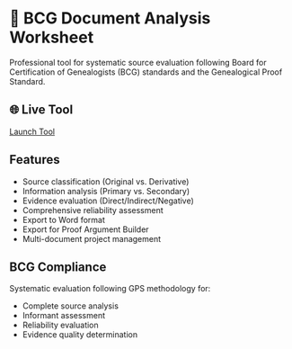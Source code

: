 # 📄 BCG Document Analysis Worksheet

Professional tool for systematic source evaluation following Board for Certification of Genealogists (BCG) standards and the Genealogical Proof Standard.

## 🌐 Live Tool
[Launch Tool](https://bkgenealogy.github.io/bcg-document-analysis-worksheet/)

## Features
- Source classification (Original vs. Derivative)
- Information analysis (Primary vs. Secondary)
- Evidence evaluation (Direct/Indirect/Negative)
- Comprehensive reliability assessment
- Export to Word format
- Export for Proof Argument Builder
- Multi-document project management

## BCG Compliance
Systematic evaluation following GPS methodology for:
- Complete source analysis
- Informant assessment
- Reliability evaluation
- Evidence quality determination